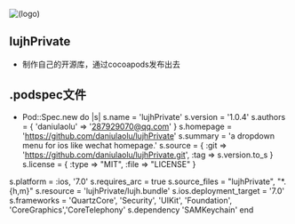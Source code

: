 ![(logo)](http://images.cnitblog.com/blog2015/497279/201505/051004492043385.png)
## lujhPrivate
* 制作自己的开源库，通过cocoapods发布出去
## .podspec文件
* Pod::Spec.new do |s|
s.name        = 'lujhPrivate'
s.version     = '1.0.4'
s.authors     = { 'daniulaolu' => '287929070@qq.com' }
s.homepage    = 'https://github.com/daniulaolu/lujhPrivate'
s.summary     = 'a dropdown menu for ios like wechat homepage.'
s.source      = { :git => 'https://github.com/daniulaolu/lujhPrivate.git',
:tag => s.version.to_s }
s.license     = { :type => "MIT", :file => "LICENSE" }

s.platform = :ios, '7.0'
s.requires_arc = true
s.source_files = "lujhPrivate", "*.{h,m}"
s.resource     = 'lujhPrivate/lujh.bundle'
s.ios.deployment_target = '7.0'
s.frameworks   =  'QuartzCore', 'Security', 'UIKit', 'Foundation', 'CoreGraphics','CoreTelephony'
s.dependency 'SAMKeychain'
end
